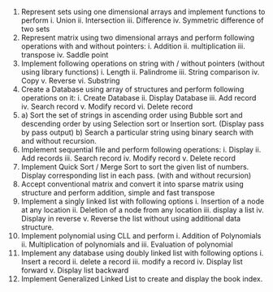 1. Represent sets using one dimensional arrays and implement functions to perform
i. Union
ii. Intersection
iii. Difference
iv. Symmetric difference of two sets
2. Represent matrix using two dimensional arrays and perform following operations with and without pointers:
i. Addition
ii. multiplication
iii. transpose
iv. Saddle point
3. Implement following operations on string with / without pointers (without using library
functions)
i. Length
ii. Palindrome
iii. String comparison
iv. Copy
v. Reverse
vi. Substring
4. Create a Database using array of structures and perform following operations on it:
i. Create Database
ii. Display Database
iii. Add record
iv. Search record
v. Modify record
vi. Delete record
5. a) Sort the set of strings in ascending order using Bubble sort and descending order by using Selection sort or Insertion sort. (Display pass by pass output)
b) Search a particular string using binary search with and without recursion.
6. Implement sequential file and perform following operations:
i. Display
ii. Add records
iii. Search record
iv. Modify record
v. Delete record
7. Implement Quick Sort / Merge Sort to sort the given list of numbers. Display corresponding list
in each pass. (with and without recursion)
8. Accept conventional matrix and convert it into sparse matrix using structure and perform
addition, simple and fast transpose
9. Implement a singly linked list with following options
i. Insertion of a node at any location
ii. Deletion of a node from any location
iii. display a list
iv. Display in reverse
v. Reverse the list without using additional data structure.
10. Implement polynomial using CLL and perform
i. Addition of Polynomials
ii. Multiplication of polynomials and
iii. Evaluation of polynomial
11. Implement any database using doubly linked list with following options
i. Insert a record
ii. delete a record
iii. modify a record
iv. Display list forward
v. Display list backward
12. Implement Generalized Linked List to create and display the book index.
